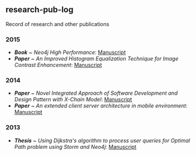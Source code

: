 ## research-pub-log
Record of research and other publications

### 2015
- ****Book*** ~ Neo4j High Performance*: [Manuscript](#)
- ****Paper*** ~ An Improved Histogram Equalization Technique for Image Contrast Enhancement*: [Manuscript](#)

### 2014
- ****Paper*** ~ Novel Integrated Approach of Software Development and Design Pattern with X-Chain Model*: [Manuscript](#)
- ****Paper*** ~ An extended client server architecture in mobile environment*: [Manuscript](#)

### 2013
- ****Thesis*** ~ Using Dijkstra's algorithm to process user queries for Optimal Path problem using Storm and Neo4j*: [Manuscript](#)
